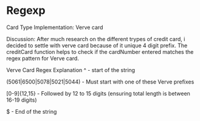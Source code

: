 # Regexp

Card Type Implementation: Verve card

Discussion: After much research on the different trypes of credit card, i decided to settle with verve card because of it unique 4 digit prefix. The creditCard function helps to check if the cardNumber entered matches the regex pattern for Verve card.


Verve Card Regex Explanation
^ - start of the string

(5061|6500|5078|5021|5044) - Must start with one of these Verve prefixes

[0-9]{12,15} - Followed by 12 to 15 digits (ensuring total length is between 16-19 digits)

$ - End of the string
